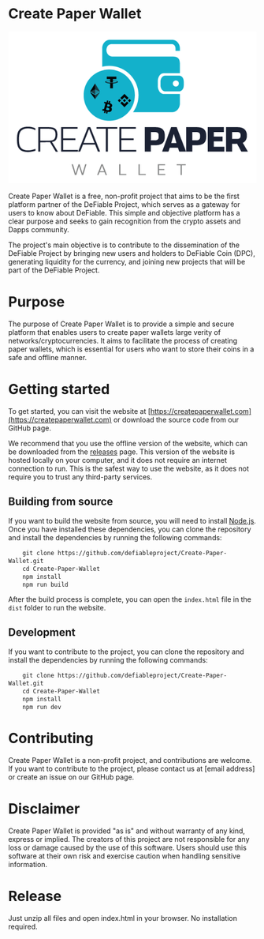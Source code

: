 # Create Paper Wallet

![Create Paper Wallet](https://github.com/defiableproject/Create-Paper-Wallet/blob/main/public/img/logo-lg.png?raw=true)


Create Paper Wallet is a free, non-profit project that aims to be the first platform partner of the DeFiable Project, which serves as a gateway for users to know about DeFiable. This simple and objective platform has a clear purpose and seeks to gain recognition from the crypto assets and Dapps community.

The project's main objective is to contribute to the dissemination of the DeFiable Project by bringing new users and holders to DeFiable Coin (DPC), generating liquidity for the currency, and joining new projects that will be part of the DeFiable Project.

# Purpose
The purpose of Create Paper Wallet is to provide a simple and secure platform that enables users to create paper wallets large verity of networks/cryptocurrencies. It aims to facilitate the process of creating paper wallets, which is essential for users who want to store their coins in a safe and offline manner.

# Getting started
To get started, you can visit the website at [https://createpaperwallet.com](https://createpaperwallet.com) or download the source code from our GitHub page.

We recommend that you use the offline version of the website, which can be downloaded from the [releases](https://github.com/defiableproject/Create-Paper-Wallet/releases) page. This version of the website is hosted locally on your computer, and it does not require an internet connection to run. This is the safest way to use the website, as it does not require you to trust any third-party services.

## Building from source
If you want to build the website from source, you will need to install [Node.js](https://nodejs.org/en/).
Once you have installed these dependencies, you can clone the repository and install the dependencies by running the following commands:
    
        git clone https://github.com/defiableproject/Create-Paper-Wallet.git
        cd Create-Paper-Wallet
        npm install
        npm run build

After the build process is complete, you can open the `index.html` file in the `dist` folder to run the website.

## Development
If you want to contribute to the project, you can clone the repository and install the dependencies by running the following commands:
    
        git clone https://github.com/defiableproject/Create-Paper-Wallet.git
        cd Create-Paper-Wallet
        npm install
        npm run dev

# Contributing
Create Paper Wallet is a non-profit project, and contributions are welcome. If you want to contribute to the project, please contact us at [email address] or create an issue on our GitHub page.

# Disclaimer
Create Paper Wallet is provided "as is" and without warranty of any kind, express or implied. The creators of this project are not responsible for any loss or damage caused by the use of this software. Users should use this software at their own risk and exercise caution when handling sensitive information.


# Release
Just unzip all files and open index.html in your browser. No installation required.